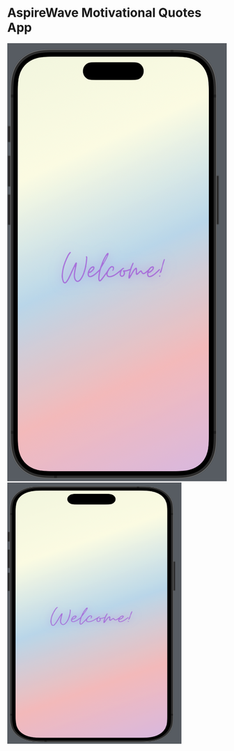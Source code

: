 # AspireWave Motivational Quotes App

![WelcomeView Image](WelcomeView.png)
<img src="WelcomeView.png" alt="WelcomeView Image" style="width:400px;height:600px;">
